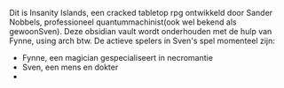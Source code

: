Dit is Insanity Islands, een cracked tabletop rpg ontwikkeld door Sander Nobbels, professioneel quantummachinist(ook wel bekend als gewoonSven). Deze obsidian vault wordt onderhouden met de hulp van Fynne, using arch btw. De actieve spelers in Sven's spel momenteel zijn:
* Fynne, een magician gespecialiseert in necromantie
* Sven, een mens en dokter
* 